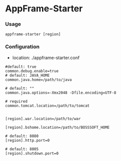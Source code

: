 # AppFrame-Starter

### Usage

```shell
appframe-starter [region]
```

### Configuration

- location: ./appframe-starter.conf

```shell
#default: true
common.debug.enable=true
# default: JAVA_HOME
common.java.home=/path/to/java

# default: ""
common.java.options=-Xmx2048 -Dfile.encoding=UTF-8

# required
common.tomcat.location=/path/to/tomcat


[region].war.location=/path/to/war

[region].bshome.location=/path/to/BOSSSOFT_HOME

# default: 8080
[region].http.port=0

# default: 8005
[region].shutdown.port=0
```